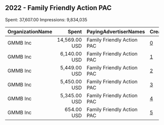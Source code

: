 ## 2022 - Family Friendly Action PAC 
Spent: 37,607.00
Impressions: 9,834,035

|OrganizationName|Spent|PayingAdvertiserNames|CreativeUrls|Impressions|Genders|AgeBrackets|CountryCodes|BillingAddresses|CandidateBallotInformation|
|:---|---:|:---|:---|---:|:---|:---|:---|:---|:---|
|GMMB  Inc|14,569.00 USD|Family Friendly Action PAC|[0](https://www.snap.com/political-ads/asset/22ca0f8ef59b829b406f3949c051283642cf0bc56d4ea3606d786ca3a011b2d7?mediaType=mp4)|4,210,605||18-45|united states|"3050 K Street,Washington,20007,US"|Senate Majority PAC|
|GMMB  Inc|6,140.00 USD|Family Friendly Action PAC|[1](https://www.snap.com/political-ads/asset/b879d07292907b4454cca88837273121dbabb074c3808a56482d5957c50f663a?mediaType=mp4)|1,817,844||18-45|united states|"3050 K Street,Washington,20007,US"|Senate Majority PAC|
|GMMB  Inc|5,449.00 USD|Family Friendly Action PAC|[2](https://www.snap.com/political-ads/asset/b879d07292907b4454cca88837273121dbabb074c3808a56482d5957c50f663a?mediaType=mp4)|1,681,117||18-45|united states|"3050 K Street,Washington,20007,US"|Senate Majority PAC|
|GMMB  Inc|5,450.00 USD|Family Friendly Action PAC|[3](https://www.snap.com/political-ads/asset/b879d07292907b4454cca88837273121dbabb074c3808a56482d5957c50f663a?mediaType=mp4)|1,597,848||18-45|united states|"3050 K Street,Washington,20007,US"|Senate Majority PAC|
|GMMB  Inc|5,345.00 USD|Family Friendly Action PAC|[4](https://www.snap.com/political-ads/asset/607663670335197c14ebce74abdf447091d33ad4771fa08cf66c03604a8e9f32?mediaType=mp4)|485,769||18-35|united states|"3050 K Street,Washington,20007,US"|Family Friendly Action PAC|
|GMMB  Inc|654.00 USD|Family Friendly Action PAC|[5](https://www.snap.com/political-ads/asset/de0e0130857c1c219a8dd2d3204c8883eef9e07e2dfa4fe1ea505ac4829233f6?mediaType=mp4)|40,852||18-35|united states|"3050 K Street,Washington,20007,US"|Family Friendly Action PAC|
